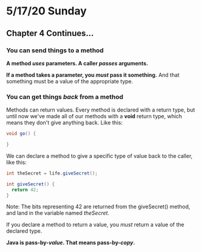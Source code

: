 # 5/17/20 Sunday 

## Chapter 4 Continues...

### You can send things to a method

**A method _uses_ parameters. A caller _passes_ arguments.**

**If a method takes a parameter, you _must_ pass it something.** And that something must be a value of the appropriate type. 

### You can get things _back_ from a method

Methods can return values. Every method is declared with a return type, but until now we've made all of our methods with a **void** return type, which means they don't give anything back. Like this:
```java
void go() {

}
```

We can declare a method to give a specific type of value back to the caller, like this:
```java
int theSecret = life.giveSecret();

int giveSecret() {
  return 42;
}
```
Note: The bits representing 42 are returned from the giveSecret() method, and land in the variable named _theSecret_.

If you declare a method to return a value, you _must_ return a value of the declared type. 

**Java is pass-by-_value_. That means pass-by-_copy_.**

